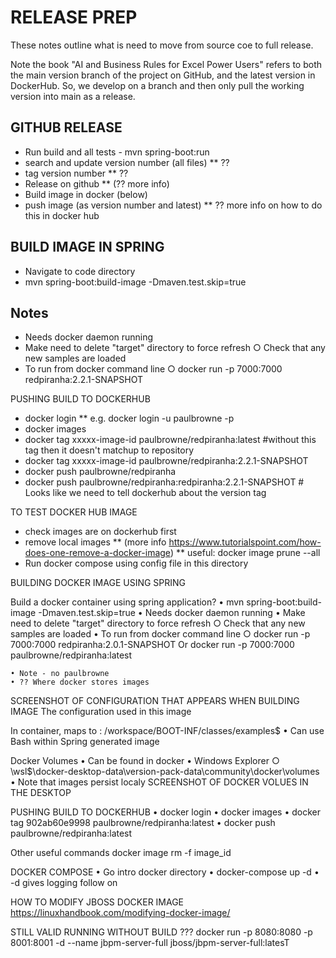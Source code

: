 # RELEASE PREP

These notes outline what is need to move from source coe to full release.

Note the book "AI and Business Rules for Excel
Power Users" refers to both the main version branch of the project on GitHub, and the latest version in DockerHub. So, we develop on a branch and then only pull the working version into main as a release.

## GITHUB RELEASE
* Run build and all tests - mvn spring-boot:run
* search and update version number (all files)
** ??
* tag version number
** ??
* Release on github 
** (?? more info)
* Build image in docker (below)
* push image (as version number and latest)
** ?? more info on how to do this in docker hub

## BUILD IMAGE IN SPRING

* Navigate to code directory
* mvn spring-boot:build-image -Dmaven.test.skip=true

## Notes
* Needs docker daemon running
* Make need to delete "target" directory to force refresh
  ○ Check that any new samples are loaded
* To run from docker command line
  ○ docker run -p 7000:7000 redpiranha:2.2.1-SNAPSHOT

PUSHING BUILD TO DOCKERHUB
* docker login
** e.g. docker login -u paulbrowne -p <password>
* docker images
* docker tag xxxxx-image-id paulbrowne/redpiranha:latest     		 #without this tag then it doesn't matchup to repository
* docker tag xxxxx-image-id paulbrowne/redpiranha:2.2.1-SNAPSHOT     
* docker push paulbrowne/redpiranha
* docker push paulbrowne/redpiranha:redpiranha:2.2.1-SNAPSHOT		 # Looks like we need to tell dockerhub about the version tag

TO TEST DOCKER HUB IMAGE
* check images are on dockerhub first
* remove local images
** (more info https://www.tutorialspoint.com/how-does-one-remove-a-docker-image)
** useful:  docker image prune --all
* Run docker compose using config file in this directory


BUILDING DOCKER IMAGE USING SPRING

 Build a docker container using spring application?
    • mvn spring-boot:build-image -Dmaven.test.skip=true
    • Needs docker daemon running
    • Make need to delete "target" directory to force refresh
        ○ Check that any new samples are loaded
    • To run from docker command line
        ○ docker run -p 7000:7000 redpiranha:2.0.1-SNAPSHOT
Or
docker run -p 7000:7000 paulbrowne/redpiranha:latest

	• Note - no paulbrowne
	• ?? Where docker stores images




SCREENSHOT OF CONFIGURATION THAT APPEARS WHEN BUILDING IMAGE
The configuration used in this image


In container, maps to : /workspace/BOOT-INF/classes/examples$
    • Can use Bash within Spring generated image
    



Docker Volumes
    • Can be found in docker
    • Windows Explorer
        ○ \\wsl$\docker-desktop-data\version-pack-data\community\docker\volumes
    • Note that images persist localy 
SCREENSHOT OF DOCKER VOLUES IN THE DESKTOP



PUSHING BUILD TO DOCKERHUB
    • docker login
    • docker images
    • docker tag 902ab60e9998 paulbrowne/redpiranha:latest
    • docker push paulbrowne/redpiranha:latest

Other useful commands
	docker image rm -f image_id


DOCKER COMPOSE
	• Go intro docker directory
	• docker-compose up -d 
	• -d gives logging follow on



    
HOW TO MODIFY JBOSS DOCKER IMAGE
https://linuxhandbook.com/modifying-docker-image/


STILL VALID
RUNNING WITHOUT BUILD
???
docker run -p 8080:8080 -p 8001:8001 -d --name jbpm-server-full jboss/jbpm-server-full:latesT
    


